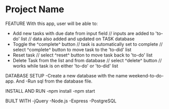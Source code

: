 # Project Name

FEATURE
With this app, user will be able to:

-   Add new tasks with due date from input field
          // inputs are added to 'to-do' list
          // data also added and updated on TASK database 
-   Toggle the ^complete^ button
         // task is automatically set to complete
         // select ^complete^ button to move task to the 'to-did' list
-   Reset task
        // select ^reset^ button to move task back to 'to-do' list
-   Delete Task from the list and from database
        // select ^delete^ button
        // works while task is on either 'to-do' or 'to-did' list

DATABASE SETUP
-Create a new database with the name weekend-to-do-app. And 
-Run sql from the database file.

INSTALL AND RUN
-npm install
-npm start

BUILT WITH
-jQuery
-Node.js 
-Express 
-PostgreSQL
